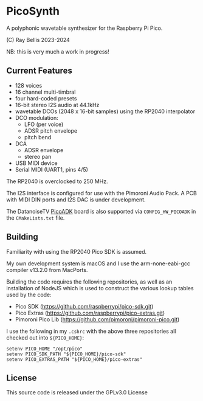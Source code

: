 # PicoSynth

A polyphonic wavetable synthesizer for the Raspberry Pi Pico.

(C) Ray Bellis 2023-2024

NB: this is very much a work in progress!

## Current Features

- 128 voices
- 16 channel multi-timbral
- four hard-coded presets
- 16-bit stereo I2S audio at 44.1kHz 
- wavetable DCOs (2048 x 16-bit samples) using the RP2040 interpolator
- DCO modulation:
  - LFO (per voice)
  - ADSR pitch envelope
  - pitch bend
- DCA
  - ADSR envelope
  - stereo pan
- USB MIDI device
- Serial MIDI (UART1, pins 4/5)

The RP2040 is overclocked to 250 MHz.

The I2S interface is configured for use with the Pimoroni Audio Pack.  A
PCB with MIDI DIN ports and I2S DAC is under development.

The DatanoiseTV [PicoADK](https://github.com/DatanoiseTV/PicoADK-Hardware)
 board is also supported via `CONFIG_HW_PICOADK` in the `CMakeLists.txt` file.

## Building

Familiarity with using the RP2040 Pico SDK is assumed.

My own development system is macOS and I use the arm-none-eabi-gcc
compiler v13.2.0 from MacPorts.

Building the code requires the following repositories, as well as an
installation of NodeJS which is used to construct the various lookup
tables used by the code:

- Pico SDK (https://github.com/raspberrypi/pico-sdk.git)
- Pico Extras (https://github.com/raspberrypi/pico-extras.git)
- Pimoroni Pico Lib (https://github.com/pimoroni/pimoroni-pico.git)

I use the following in my `.cshrc` with the above three repositories all
checked out into `${PICO_HOME}`:

```
setenv PICO_HOME "/opt/pico"
setenv PICO_SDK_PATH "${PICO_HOME}/pico-sdk"
setenv PICO_EXTRAS_PATH "${PICO_HOME}/pico-extras"
```

## License

This source code is released under the GPLv3.0 License
